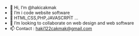 - 👋 Hi, I’m @hakicakmak
- 👀 I’m i code website software
- 🌱 HTML,CSS,PHP,JAVASCRPİT ...
- 💞️ I’m looking to collaborate on web design and web software 
- 📫 Contact : haki122cakmak@gmail.com

